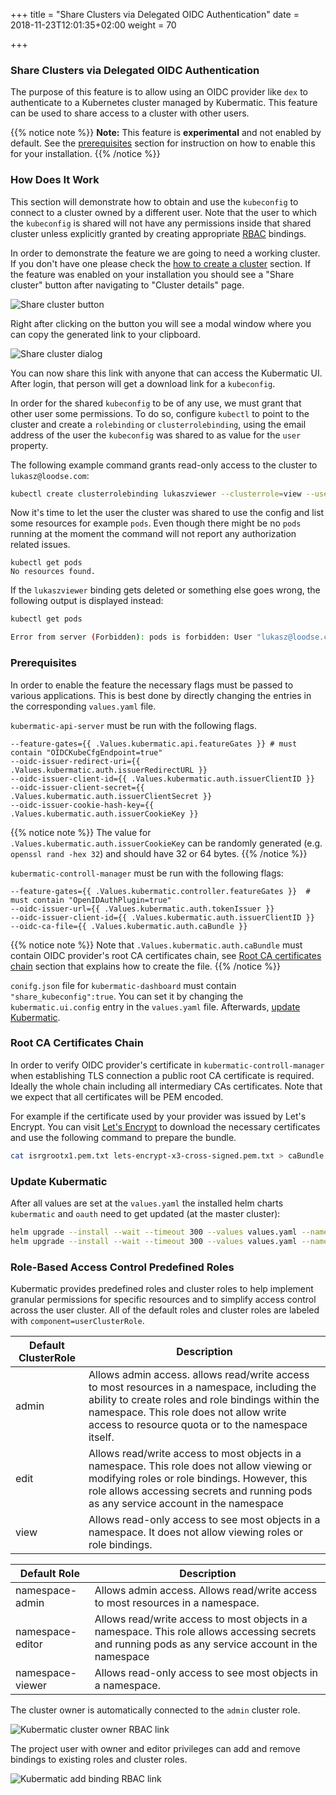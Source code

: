 +++
title = "Share Clusters via Delegated OIDC Authentication"
date = 2018-11-23T12:01:35+02:00
weight = 70

+++

### Share Clusters via Delegated OIDC Authentication

The purpose of this feature is to allow using an OIDC provider like `dex` to authenticate to a Kubernetes cluster
managed by Kubermatic. This feature can be used to share access to a cluster with other users.

{{% notice note %}}
**Note:** This feature is **experimental** and not enabled by default. See the [prerequisites](#prerequisites)
section for instruction on how to enable this for your installation.
{{% /notice %}}

### How Does It Work

This section will demonstrate how to obtain and use the `kubeconfig` to connect to a cluster owned by a different user.
Note that the user to which the `kubeconfig` is shared will not have any permissions inside that shared cluster unless explicitly granted
by creating appropriate [RBAC](https://kubernetes.io/docs/reference/access-authn-authz/rbac) bindings.

In order to demonstrate the feature we are going to need a working cluster. If you don't have one please check the [how to create a cluster](../../getting_started/create_cluster/) section.
If the feature was enabled on your installation you should see a "Share cluster" button after navigating to "Cluster details" page.

![Share cluster button](/img/2.14/advanced/oidc-auth/share-cluster.png)

Right after clicking on the button you will see a modal window where you can copy the generated link to your clipboard.

![Share cluster dialog](/img/2.14/advanced/oidc-auth/share-cluster-modal.png)

You can now share this link with anyone that can access the Kubermatic UI. After login, that person will get a download link for a
`kubeconfig`.

In order for the shared `kubeconfig` to be of any use, we must grant that other user some permissions. To do so, configure `kubectl` to
point to the cluster and create a `rolebinding` or `clusterrolebinding`, using the email address of the user the `kubeconfig` was
shared to as value for the `user` property.

The following example command grants read-only access to the cluster to `lukasz@loodse.com`:

```bash
kubectl create clusterrolebinding lukaszviewer --clusterrole=view --user=lukasz@loodse.com
```

Now it's time to let the user the cluster was shared to use the config and list some resources for example `pods`.
Even though there might be no `pods` running at the moment the command will not report any authorization related issues.

```plaintext
kubectl get pods
No resources found.
```

If the `lukaszviewer` binding gets deleted or something else goes wrong, the following output is displayed instead:

```bash
kubectl get pods

Error from server (Forbidden): pods is forbidden: User "lukasz@loodse.com" cannot list pods in the namespace "default"
```

### Prerequisites

In order to enable the feature the necessary flags must be passed to various applications.
This is best done by directly changing the entries in the corresponding `values.yaml` file.

`kubermatic-api-server` must be run with the following flags.

```plaintext
--feature-gates={{ .Values.kubermatic.api.featureGates }} # must contain "OIDCKubeCfgEndpoint=true"
--oidc-issuer-redirect-uri={{ .Values.kubermatic.auth.issuerRedirectURL }}
--oidc-issuer-client-id={{ .Values.kubermatic.auth.issuerClientID }}
--oidc-issuer-client-secret={{ .Values.kubermatic.auth.issuerClientSecret }}
--oidc-issuer-cookie-hash-key={{ .Values.kubermatic.auth.issuerCookieKey }}
```

{{% notice note %}}
The value for `.Values.kubermatic.auth.issuerCookieKey` can be randomly generated (e.g. `openssl rand -hex 32`) and should have 32 or 64 bytes.
{{% /notice %}}

`kubermatic-controll-manager` must be run with the following flags:

```plaintext
--feature-gates={{ .Values.kubermatic.controller.featureGates }}  # must contain "OpenIDAuthPlugin=true"
--oidc-issuer-url={{ .Values.kubermatic.auth.tokenIssuer }}
--oidc-issuer-client-id={{ .Values.kubermatic.auth.issuerClientID }}
--oidc-ca-file={{ .Values.kubermatic.auth.caBundle }}
```

{{% notice note %}}
Note that `.Values.kubermatic.auth.caBundle` must contain OIDC provider's root CA certificates chain, see [Root CA certificates chain](#root-ca-certificates-chain) section that explains how to create the file.
{{% /notice %}}

`conifg.json` file for `kubermatic-dashboard` must contain `"share_kubeconfig":true`.
You can set it by changing the `kubermatic.ui.config` entry in the `values.yaml` file. Afterwards, [update Kubermatic](#update-kubermatic).

### Root CA Certificates Chain

In order to verify OIDC provider's certificate in `kubermatic-controll-manager` when establishing TLS connection a public root CA certificate is required. Ideally the whole
chain including all intermediary CAs certificates. Note that we expect that all certificates will be PEM encoded.

For example if the certificate used by your provider was issued by Let's Encrypt. You can visit [Let's Encrypt](https://letsencrypt.org/certificates) to download the necessary certificates
and use the following command to prepare the bundle.

```bash
cat isrgrootx1.pem.txt lets-encrypt-x3-cross-signed.pem.txt > caBundle.pem
```

### Update Kubermatic

After all values are set at the `values.yaml` the installed helm charts `kubermatic` and `oauth` need to get updated (at the master cluster):

```bash
helm upgrade --install --wait --timeout 300 --values values.yaml --namespace oauth oauth charts/kubermatic/oauth
helm upgrade --install --wait --timeout 300 --values values.yaml --namespace kubermatic kubermatic charts/kubermatic/
```

### Role-Based Access Control Predefined Roles

Kubermatic provides predefined roles and cluster roles to help implement granular permissions for specific resources and
to simplify access control across the user cluster. All of the default roles and cluster roles are labeled with `component=userClusterRole`.

| Default ClusterRole | Description                                                                                                                                                                                                                                       |
|---------------------|---------------------------------------------------------------------------------------------------------------------------------------------------------------------------------------------------------------------------------------------------|
| admin               | Allows admin access. allows read/write access to most resources in a namespace, including the ability to create roles and role bindings within the namespace. This role does not allow write access to resource quota or to the namespace itself. |
| edit                | Allows read/write access to most objects in a namespace. This role does not allow viewing or modifying roles or role bindings. However, this role allows accessing secrets and running pods as any service account in the namespace               |
| view                | Allows read-only access to see most objects in a namespace. It does not allow viewing roles or role bindings.                                                                                                                                     |


| Default Role     | Description                                                                                                                                         |
|------------------|-----------------------------------------------------------------------------------------------------------------------------------------------------|
| namespace-admin  | Allows admin access. Allows read/write access to most resources in a namespace.                                                                     |
| namespace-editor | Allows read/write access to most objects in a namespace. This role allows accessing secrets and running pods as any service account in the namespace|
| namespace-viewer | Allows read-only access to see most objects in a namespace.                                                                                         |

The cluster owner is automatically connected to the `admin` cluster role.

![Kubermatic cluster owner RBAC link](/img/2.14/advanced/oidc-auth/cluster-owner-rbac.png)

The project user with owner and editor privileges can add and remove bindings to existing roles and cluster roles.

![Kubermatic add binding RBAC link](/img/2.14/advanced/oidc-auth/add-binding-rbac.png)
